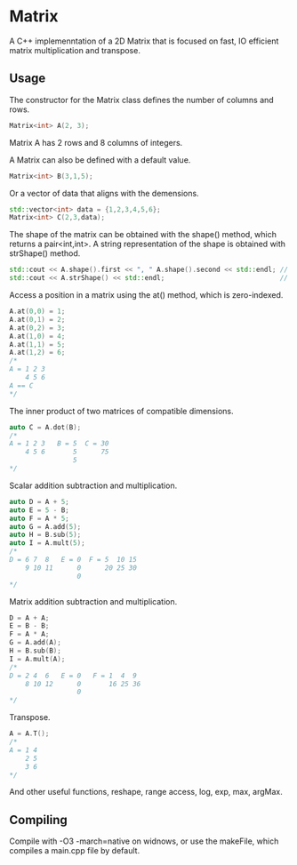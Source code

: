 # Matrix
A C++ implemenntation of a 2D Matrix that is focused on fast, IO efficient matrix multiplication and transpose. 
## Usage
The constructor for the Matrix class defines the number of columns and rows.
```c++
Matrix<int> A(2, 3);
```
Matrix A has 2 rows and 8 columns of integers.

A Matrix can also be defined with a default value.
```c++
Matrix<int> B(3,1,5);
```

Or a vector of data that aligns with the demensions.
```c++
std::vector<int> data = {1,2,3,4,5,6};
Matrix<int> C(2,3,data);
```

The shape of the matrix can be obtained with the shape() method, which returns a pair<int,int>.
A string representation of the shape is obtained with strShape() method.
```c++
std::cout << A.shape().first << ", " A.shape().second << std::endl; // prints 2,8
std::cout << A.strShape() << std::endl;                             // prints (2,8)
```

Access a position in a matrix using the at() method, which is zero-indexed.
```c++
A.at(0,0) = 1;
A.at(0,1) = 2;
A.at(0,2) = 3;
A.at(1,0) = 4;
A.at(1,1) = 5;
A.at(1,2) = 6;
/*
A = 1 2 3
    4 5 6
A == C
*/
```

The inner product of two matrices of compatible dimensions.
```c++
auto C = A.dot(B);
/*
A = 1 2 3   B = 5  C = 30
    4 5 6       5      75
                5
*/
```

Scalar addition subtraction and multiplication.
```c++
auto D = A + 5;
auto E = 5 - B;
auto F = A * 5;
auto G = A.add(5);
auto H = B.sub(5);
auto I = A.mult(5);
/*
D = 6 7  8   E = 0  F = 5  10 15
    9 10 11      0      20 25 30
                 0
*/
```

Matrix addition subtraction and multiplication.
```c++
D = A + A;
E = B - B;
F = A * A;
G = A.add(A);
H = B.sub(B);
I = A.mult(A);
/*
D = 2 4  6   E = 0   F = 1  4  9
    8 10 12      0       16 25 36
                 0
*/
```

Transpose.
```c++
A = A.T();
/*
A = 1 4
    2 5
    3 6
*/
```

And other useful functions, reshape, range access, log, exp, max, argMax.

## Compiling
Compile with -O3 -march=native on widnows, or use the makeFile, which compiles a main.cpp file by default. 

